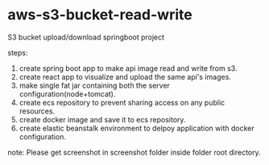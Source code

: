 # aws-s3-bucket-read-write
S3 bucket upload/download springboot project

steps:
1. create spring boot app to make api image read and write from s3.
2. create react app to visualize and upload the same api's images.
3. make single fat jar containing both the server configuration(node+tomcat).
4. create ecs repository to prevent sharing access on any public resources.
5. create docker image and save it to ecs repository.
6. create elastic beanstalk environment to delpoy application with docker configuration.

note: Please get screenshot in screenshot folder inside folder root directory.
